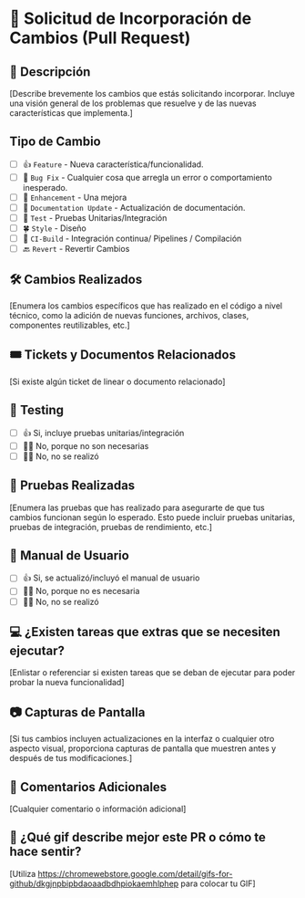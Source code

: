 # 🚀 Solicitud de Incorporación de Cambios (Pull Request)

## 📝 Descripción
[Describe brevemente los cambios que estás solicitando incorporar. Incluye una visión general de los problemas que resuelve y de las nuevas características que implementa.]

## Tipo de Cambio
- [ ] 👍 `Feature` - Nueva característica/funcionalidad.
- [ ] 🐛 `Bug Fix` - Cualquier cosa que arregla un error o comportamiento inesperado.
- [ ] 💪 `Enhancement` - Una mejora
- [ ] 📘 `Documentation Update` - Actualización  de documentación.
- [ ] 🧪 `Test` - Pruebas Unitarias/Integración
- [ ] 🍀 `Style` - Diseño
- [ ] 🔁 `CI-Build` - Integración continua/ Pipelines / Compilación
- [ ] 🔙 `Revert` - Revertir Cambios

## 🛠 Cambios Realizados
[Enumera los cambios específicos que has realizado en el código a nivel técnico, como la adición de nuevas funciones, archivos, clases, componentes reutilizables, etc.]

## 🎟 Tickets y Documentos Relacionados
[Si existe algún ticket de linear o documento relacionado]

## 🧪 Testing
- [ ] 👍 Si, incluye pruebas unitarias/integración
- [ ] 🙅‍♂️ No, porque no son necesarias
- [ ] 🙋‍♂️ No, no se realizó

## 🐹 Pruebas Realizadas
[Enumera las pruebas que has realizado para asegurarte de que tus cambios funcionan según lo esperado. Esto puede incluir pruebas unitarias, pruebas de integración, pruebas de rendimiento, etc.]

## 📘 Manual de Usuario
- [ ] 👍 Si, se actualizó/incluyó el manual de usuario
- [ ] 🙅‍♂️ No, porque no es necesaria
- [ ] 🙋‍♂️ No, no se realizó

## 💻 ¿Existen tareas que extras que se necesiten ejecutar?
[Enlistar o referenciar si existen tareas que se deban de ejecutar para poder probar la nueva funcionalidad]

## 📷 Capturas de Pantalla
[Si tus cambios incluyen actualizaciones en la interfaz o cualquier otro aspecto visual, proporciona capturas de pantalla que muestren antes y después de tus modificaciones.]

## 💬 Comentarios Adicionales
[Cualquier comentario o información adicional]

## 🎈 ¿Qué gif describe mejor este PR o cómo te hace sentir?
[Utiliza https://chromewebstore.google.com/detail/gifs-for-github/dkgjnpbipbdaoaadbdhpiokaemhlphep para colocar tu GIF]

